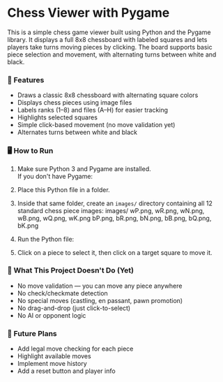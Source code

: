 # Chess Viewer with Pygame

This is a simple chess game viewer built using Python and the Pygame library. It displays a full 8x8 chessboard with labeled squares and lets players take turns moving pieces by clicking. The board supports basic piece selection and movement, with alternating turns between white and black.

### 🎯 Features

- Draws a classic 8x8 chessboard with alternating square colors
- Displays chess pieces using image files
- Labels ranks (1–8) and files (A–H) for easier tracking
- Highlights selected squares
- Simple click-based movement (no move validation yet)
- Alternates turns between white and black

### 🖥️ How to Run

1. Make sure Python 3 and Pygame are installed.  
   If you don't have Pygame:

2. Place this Python file in a folder.

3. Inside that same folder, create an `images/` directory containing all 12 standard chess piece images:
    images/
    wP.png, wR.png, wN.png, wB.png, wQ.png, wK.png
    bP.png, bR.png, bN.png, bB.png, bQ.png, bK.png

4. Run the Python file:

5. Click on a piece to select it, then click on a target square to move it.

### 🔧 What This Project Doesn't Do (Yet)

- No move validation — you can move any piece anywhere
- No check/checkmate detection
- No special moves (castling, en passant, pawn promotion)
- No drag-and-drop (just click-to-select)
- No AI or opponent logic

### 🚀 Future Plans

- Add legal move checking for each piece
- Highlight available moves
- Implement move history
- Add a reset button and player info




